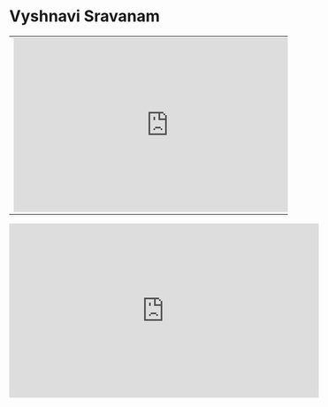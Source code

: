 # Vyshnavi Sravanam
<table width="1120">
  <tr>
    <td allign="right" valign="top">
<iframe width="560" height="315" src="https://www.youtube.com/embed/03iK51_PG0w" frameborder="0" allow="autoplay; encrypted-media" allowfullscreen></iframe>
      </td>
    <td align="right" valign="top">
<iframe width="560" height="315" src="https://www.youtube.com/embed/YWvV7vRYJuc" title="YouTube video player" frameborder="0" allow="accelerometer; autoplay; clipboard-write; encrypted-media; gyroscope; picture-in-picture" allowfullscreen></iframe>
      </td>
    </tr>
  </table>
<iframe width="560" height="315" src="https://www.youtube.com/embed/jq5_H3vLePQ" title="YouTube video player" frameborder="0" allow="accelerometer; autoplay; clipboard-write; encrypted-media; gyroscope; picture-in-picture" allowfullscreen></iframe>
